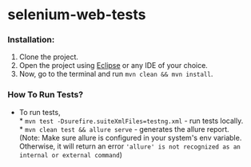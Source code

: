 # selenium-web-tests

### Installation:

1. Clone the project.
2. Open the project using [Eclipse](https://www.eclipse.org/downloads/packages/release/2022-09/r/eclipse-ide-java-developers) or any IDE of your choice.
3. Now, go to the terminal and run `mvn clean && mvn install`.<br>

### How To Run Tests?

- To run tests, <br>
        * `mvn test -Dsurefire.suiteXmlFiles=testng.xml` - run tests locally. <br>
        * `mvn clean test && allure serve` - generates the allure report. <br> 
        (Note: Make sure allure is configured in your system's env variable. Otherwise, it will return an error `'allure' is not recognized as an internal or external command`)
